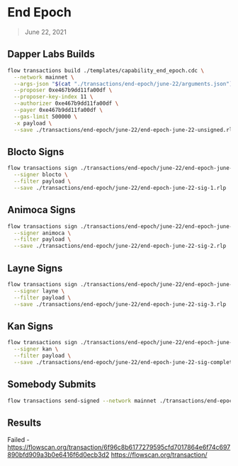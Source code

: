 # End Epoch
> June 22, 2021

## Dapper Labs Builds

```sh
flow transactions build ./templates/capability_end_epoch.cdc \
  --network mainnet \
  --args-json "$(cat "./transactions/end-epoch/june-22/arguments.json")" \
  --proposer 0xe467b9dd11fa00df \
  --proposer-key-index 11 \
  --authorizer 0xe467b9dd11fa00df \
  --payer 0xe467b9dd11fa00df \
  --gas-limit 500000 \
  -x payload \
  --save ./transactions/end-epoch/june-22/end-epoch-june-22-unsigned.rlp
```

## Blocto Signs

```sh
flow transactions sign ./transactions/end-epoch/june-22/end-epoch-june-22-unsigned.rlp \
  --signer blocto \
  --filter payload \
  --save ./transactions/end-epoch/june-22/end-epoch-june-22-sig-1.rlp
```

## Animoca Signs

```sh
flow transactions sign ./transactions/end-epoch/june-22/end-epoch-june-22-sig-1.rlp \
  --signer animoca \
  --filter payload \
  --save ./transactions/end-epoch/june-22/end-epoch-june-22-sig-2.rlp
```

## Layne Signs

```sh
flow transactions sign ./transactions/end-epoch/june-22/end-epoch-june-22-sig-2.rlp \
  --signer layne \
  --filter payload \
  --save ./transactions/end-epoch/june-22/end-epoch-june-22-sig-3.rlp
```

## Kan Signs

```sh
flow transactions sign ./transactions/end-epoch/june-22/end-epoch-june-22-sig-3.rlp \
  --signer kan \
  --filter payload \
  --save ./transactions/end-epoch/june-22/end-epoch-june-22-sig-complete.rlp
```

## Somebody Submits

```sh
flow transactions send-signed --network mainnet ./transactions/end-epoch/june-22/end-epoch-june-22-sig-complete.rlp
```

## Results

Failed - https://flowscan.org/transaction/6f96c8b6177279595cfd7017864e6f74c697890bfd909a3b0e6416f6d0ecb3d2
https://flowscan.org/transaction/
